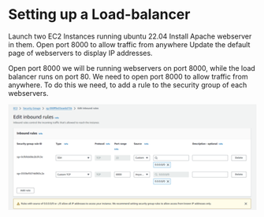 # Setting up a Load-balancer

Launch two EC2 Instances running ubuntu 22.04 
Install Apache webserver in them.
Open port 8000 to allow traffic from anywhere
Update the default page of webservers to display IP addresses.

Open port 8000 we will be running webservers on port 8000, while the load balancer runs on port 80. We need to open port 8000 to allow traffic from anywhere. To do this we need, to add a rule to the security group of each webservers.

![alt text](<Images/Screenshot 2024-03-11 175018.png>)
